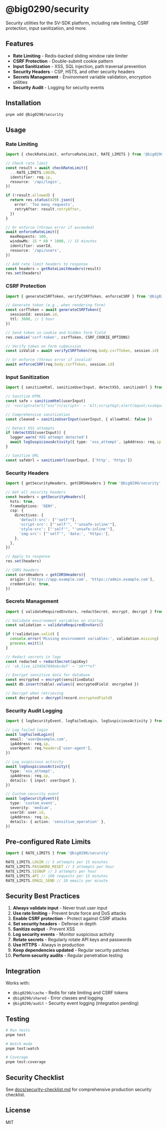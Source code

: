 # @big0290/security

Security utilities for the SV-SDK platform, including rate limiting, CSRF protection, input sanitization, and more.

## Features

- **Rate Limiting** - Redis-backed sliding window rate limiter
- **CSRF Protection** - Double-submit cookie pattern
- **Input Sanitization** - XSS, SQL injection, path traversal prevention
- **Security Headers** - CSP, HSTS, and other security headers
- **Secrets Management** - Environment variable validation, encryption utilities
- **Security Audit** - Logging for security events

## Installation

```bash
pnpm add @big0290/security
```

## Usage

### Rate Limiting

```typescript
import { checkRateLimit, enforceRateLimit, RATE_LIMITS } from '@big0290/security'

// Check rate limit
const result = await checkRateLimit({
  ...RATE_LIMITS.LOGIN,
  identifier: req.ip,
  resource: '/api/login',
})

if (!result.allowed) {
  return res.status(429).json({
    error: 'Too many requests',
    retryAfter: result.retryAfter,
  })
}

// Or enforce (throws error if exceeded)
await enforceRateLimit({
  maxRequests: 100,
  windowMs: 15 * 60 * 1000, // 15 minutes
  identifier: userId,
  resource: '/api/users',
})

// Add rate limit headers to response
const headers = getRateLimitHeaders(result)
res.set(headers)
```

### CSRF Protection

```typescript
import { generateCSRFToken, verifyCSRFToken, enforceCSRF } from '@big0290/security'

// Generate token (e.g., when rendering form)
const csrfToken = await generateCSRFToken({
  sessionId: session.id,
  ttl: 3600, // 1 hour
})

// Send token in cookie and hidden form field
res.cookie('csrf-token', csrfToken, CSRF_COOKIE_OPTIONS)

// Verify token on form submission
const isValid = await verifyCSRFToken(req.body.csrfToken, session.id)

// Or enforce (throws error if invalid)
await enforceCSRF(req.body.csrfToken, session.id)
```

### Input Sanitization

```typescript
import { sanitizeHtml, sanitizeUserInput, detectXSS, sanitizeUrl } from '@big0290/security'

// Sanitize HTML
const safe = sanitizeHtml(userInput)
// '<script>alert("xss")</script>' → '&lt;script&gt;alert(&quot;xss&quot;)&lt;/script&gt;'

// Comprehensive sanitization
const cleaned = sanitizeUserInput(userInput, { allowHtml: false })

// Detect XSS attempts
if (detectXSS(userInput)) {
  logger.warn('XSS attempt detected')
  await logSuspiciousActivity({ type: 'xss_attempt', ipAddress: req.ip })
}

// Sanitize URL
const safeUrl = sanitizeUrl(userInput, ['http', 'https'])
```

### Security Headers

```typescript
import { getSecurityHeaders, getCORSHeaders } from '@big0290/security'

// Get all security headers
const headers = getSecurityHeaders({
  hsts: true,
  frameOptions: 'DENY',
  csp: {
    directives: {
      'default-src': ["'self'"],
      'script-src': ["'self'", "'unsafe-inline'"],
      'style-src': ["'self'", "'unsafe-inline'"],
      'img-src': ["'self'", 'data:', 'https:'],
    },
  },
})

// Apply to response
res.set(headers)

// CORS headers
const corsHeaders = getCORSHeaders({
  origin: ['https://app.example.com', 'https://admin.example.com'],
  credentials: true,
})
```

### Secrets Management

```typescript
import { validateRequiredEnvVars, redactSecret, encrypt, decrypt } from '@big0290/security'

// Validate environment variables on startup
const validation = validateRequiredEnvVars()

if (!validation.valid) {
  console.error('Missing environment variables:', validation.missing)
  process.exit(1)
}

// Redact secrets in logs
const redacted = redactSecret(apiKey)
// 'sk_live_1234567890abcdef' → 'sk***ef'

// Encrypt sensitive data for database
const encrypted = encrypt(sensitiveData)
await db.insert(table).values({ encryptedField: encrypted })

// Decrypt when retrieving
const decrypted = decrypt(record.encryptedField)
```

### Security Audit Logging

```typescript
import { logSecurityEvent, logFailedLogin, logSuspiciousActivity } from '@big0290/security'

// Log failed login
await logFailedLogin({
  email: 'user@example.com',
  ipAddress: req.ip,
  userAgent: req.headers['user-agent'],
})

// Log suspicious activity
await logSuspiciousActivity({
  type: 'xss_attempt',
  ipAddress: req.ip,
  details: { input: userInput },
})

// Custom security event
await logSecurityEvent({
  type: 'custom_event',
  severity: 'medium',
  userId: user.id,
  ipAddress: req.ip,
  details: { action: 'sensitive_operation' },
})
```

## Pre-configured Rate Limits

```typescript
import { RATE_LIMITS } from '@big0290/security'

RATE_LIMITS.LOGIN // 5 attempts per 15 minutes
RATE_LIMITS.PASSWORD_RESET // 3 attempts per hour
RATE_LIMITS.SIGNUP // 3 attempts per hour
RATE_LIMITS.API // 100 requests per 15 minutes
RATE_LIMITS.EMAIL_SEND // 10 emails per minute
```

## Security Best Practices

1. **Always validate input** - Never trust user input
2. **Use rate limiting** - Prevent brute force and DoS attacks
3. **Enable CSRF protection** - Protect against CSRF attacks
4. **Set security headers** - Defense in depth
5. **Sanitize output** - Prevent XSS
6. **Log security events** - Monitor suspicious activity
7. **Rotate secrets** - Regularly rotate API keys and passwords
8. **Use HTTPS** - Always in production
9. **Keep dependencies updated** - Regular security patches
10. **Perform security audits** - Regular penetration testing

## Integration

Works with:

- `@big0290/cache` - Redis for rate limiting and CSRF tokens
- `@big0290/shared` - Error classes and logging
- `@big0290/audit` - Security event logging (integration pending)

## Testing

```bash
# Run tests
pnpm test

# Watch mode
pnpm test:watch

# Coverage
pnpm test:coverage
```

## Security Checklist

See [docs/security-checklist.md](./docs/security-checklist.md) for comprehensive production security checklist.

## License

MIT
